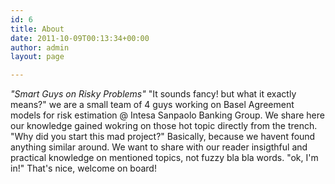 ```yaml
---
id: 6
title: About
date: 2011-10-09T00:13:34+00:00
author: admin
layout: page

---
```


*"Smart Guys on Risky Problems"*
"It sounds fancy! but what it exactly means?"
we are a small team of 4 guys working on Basel Agreement models for risk estimation @ Intesa Sanpaolo Banking Group. We share here our knowledge gained wokring on those hot topic directly from the trench. 
"Why did you start this mad project?"
Basically, because we havent found anything similar around. We want to share with our reader insigthful and practical knowledge on mentioned topics, not fuzzy bla bla words.
"ok, I'm in!"
That's nice, welcome on board!
